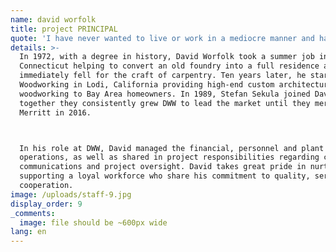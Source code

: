 ```yaml
---
name: david worfolk
title: project PRINCIPAL
quote: 'I have never wanted to live or work in a mediocre manner and have always sought to challenge myself to achieve the next level of quality, beauty and perfection.'
details: >-
  In 1972, with a degree in history, David Worfolk took a summer job in
  Connecticut helping to convert an old foundry into a full residence and
  immediately fell for the craft of carpentry. Ten years later, he started Design
  Woodworking in Lodi, California providing high-end custom architectural
  woodworking to Bay Area homeowners. In 1989, Stefan Sekula joined David and
  together they consistently grew DWW to lead the market until they merged with
  Merritt in 2016.



  In his role at DWW, David managed the financial, personnel and plant
  operations, as well as shared in project responsibilities regarding contracts,
  communications and project oversight. David takes great pride in nurturing and
  supporting a loyal workforce who share his commitment to quality, service and
  cooperation.
image: /uploads/staff-9.jpg
display_order: 9
_comments:
  image: file should be ~600px wide
lang: en
---
```



